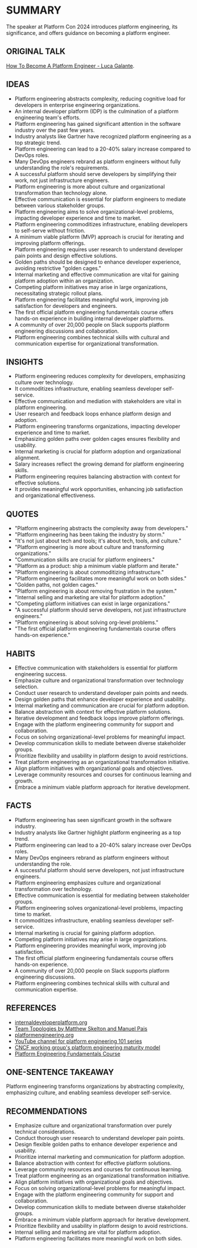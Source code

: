 # SUMMARY

The speaker at Platform Con 2024 introduces platform engineering, its significance, and offers guidance on becoming a platform engineer.

## ORIGINAL TALK

[How To Become A Platform Engineer - Luca Galante](https://www.youtube.com/watch?v=f1zF6abmnzg).

## IDEAS

- Platform engineering abstracts complexity, reducing cognitive load for developers in enterprise engineering organizations.
- An internal developer platform (IDP) is the culmination of a platform engineering team's efforts.
- Platform engineering has gained significant attention in the software industry over the past few years.
- Industry analysts like Gartner have recognized platform engineering as a top strategic trend.
- Platform engineering can lead to a 20-40% salary increase compared to DevOps roles.
- Many DevOps engineers rebrand as platform engineers without fully understanding the role's requirements.
- A successful platform should serve developers by simplifying their work, not just infrastructure engineers.
- Platform engineering is more about culture and organizational transformation than technology alone.
- Effective communication is essential for platform engineers to mediate between various stakeholder groups.
- Platform engineering aims to solve organizational-level problems, impacting developer experience and time to market.
- Platform engineering commoditizes infrastructure, enabling developers to self-serve without friction.
- A minimum viable platform (MVP) approach is crucial for iterating and improving platform offerings.
- Platform engineering requires user research to understand developer pain points and design effective solutions.
- Golden paths should be designed to enhance developer experience, avoiding restrictive "golden cages."
- Internal marketing and effective communication are vital for gaining platform adoption within an organization.
- Competing platform initiatives may arise in large organizations, necessitating strategic rollout plans.
- Platform engineering facilitates meaningful work, improving job satisfaction for developers and engineers.
- The first official platform engineering fundamentals course offers hands-on experience in building internal developer platforms.
- A community of over 20,000 people on Slack supports platform engineering discussions and collaboration.
- Platform engineering combines technical skills with cultural and communication expertise for organizational transformation.

## INSIGHTS

- Platform engineering reduces complexity for developers, emphasizing culture over technology.
- It commoditizes infrastructure, enabling seamless developer self-service.
- Effective communication and mediation with stakeholders are vital in platform engineering.
- User research and feedback loops enhance platform design and adoption.
- Platform engineering transforms organizations, impacting developer experience and time to market.
- Emphasizing golden paths over golden cages ensures flexibility and usability.
- Internal marketing is crucial for platform adoption and organizational alignment.
- Salary increases reflect the growing demand for platform engineering skills.
- Platform engineering requires balancing abstraction with context for effective solutions.
- It provides meaningful work opportunities, enhancing job satisfaction and organizational effectiveness.

## QUOTES

- "Platform engineering abstracts the complexity away from developers."
- "Platform engineering has been taking the industry by storm."
- "It's not just about tech and tools; it's about tech, tools, and culture."
- "Platform engineering is more about culture and transforming organizations."
- "Communication skills are crucial for platform engineers."
- "Platform as a product: ship a minimum viable platform and iterate."
- "Platform engineering is about commoditizing infrastructure."
- "Platform engineering facilitates more meaningful work on both sides."
- "Golden paths, not golden cages."
- "Platform engineering is about removing frustration in the system."
- "Internal selling and marketing are vital for platform adoption."
- "Competing platform initiatives can exist in large organizations."
- "A successful platform should serve developers, not just infrastructure engineers."
- "Platform engineering is about solving org-level problems."
- "The first official platform engineering fundamentals course offers hands-on experience."

## HABITS

- Effective communication with stakeholders is essential for platform engineering success.
- Emphasize culture and organizational transformation over technology selection.
- Conduct user research to understand developer pain points and needs.
- Design golden paths that enhance developer experience and usability.
- Internal marketing and communication are crucial for platform adoption.
- Balance abstraction with context for effective platform solutions.
- Iterative development and feedback loops improve platform offerings.
- Engage with the platform engineering community for support and collaboration.
- Focus on solving organizational-level problems for meaningful impact.
- Develop communication skills to mediate between diverse stakeholder groups.
- Prioritize flexibility and usability in platform design to avoid restrictions.
- Treat platform engineering as an organizational transformation initiative.
- Align platform initiatives with organizational goals and objectives.
- Leverage community resources and courses for continuous learning and growth.
- Embrace a minimum viable platform approach for iterative development.

## FACTS

- Platform engineering has seen significant growth in the software industry.
- Industry analysts like Gartner highlight platform engineering as a top trend.
- Platform engineering can lead to a 20-40% salary increase over DevOps roles.
- Many DevOps engineers rebrand as platform engineers without understanding the role.
- A successful platform should serve developers, not just infrastructure engineers.
- Platform engineering emphasizes culture and organizational transformation over technology.
- Effective communication is essential for mediating between stakeholder groups.
- Platform engineering solves organizational-level problems, impacting time to market.
- It commoditizes infrastructure, enabling seamless developer self-service.
- Internal marketing is crucial for gaining platform adoption.
- Competing platform initiatives may arise in large organizations.
- Platform engineering provides meaningful work, improving job satisfaction.
- The first official platform engineering fundamentals course offers hands-on experience.
- A community of over 20,000 people on Slack supports platform engineering discussions.
- Platform engineering combines technical skills with cultural and communication expertise.

## REFERENCES

- [internaldeveloperplatform.org](https://internaldeveloperplatform.org)
- [Team Topologies by Matthew Skelton and Manuel Pais](https://teamtopologies.com/book)
- [platformengineering.org](https://platformengineering.org)
- [YouTube channel for platform engineering 101 series](https://www.youtube.com/playlist?list=PLR74Ng-6aEfBNanLoFBjzhdpCFzfyHwHa)
- [CNCF working group's platform engineering maturity model](https://tag-app-delivery.cncf.io/whitepapers/platform-eng-maturity-model/)
- [Platform Engineering Fundamentals Course](https://platformengineering.org/fundamentals)

## ONE-SENTENCE TAKEAWAY

Platform engineering transforms organizations by abstracting complexity, emphasizing culture, and enabling seamless developer self-service.

## RECOMMENDATIONS

- Emphasize culture and organizational transformation over purely technical considerations.
- Conduct thorough user research to understand developer pain points.
- Design flexible golden paths to enhance developer experience and usability.
- Prioritize internal marketing and communication for platform adoption.
- Balance abstraction with context for effective platform solutions.
- Leverage community resources and courses for continuous learning.
- Treat platform engineering as an organizational transformation initiative.
- Align platform initiatives with organizational goals and objectives.
- Focus on solving organizational-level problems for meaningful impact.
- Engage with the platform engineering community for support and collaboration.
- Develop communication skills to mediate between diverse stakeholder groups.
- Embrace a minimum viable platform approach for iterative development.
- Prioritize flexibility and usability in platform design to avoid restrictions.
- Internal selling and marketing are vital for platform adoption.
- Platform engineering facilitates more meaningful work on both sides.
